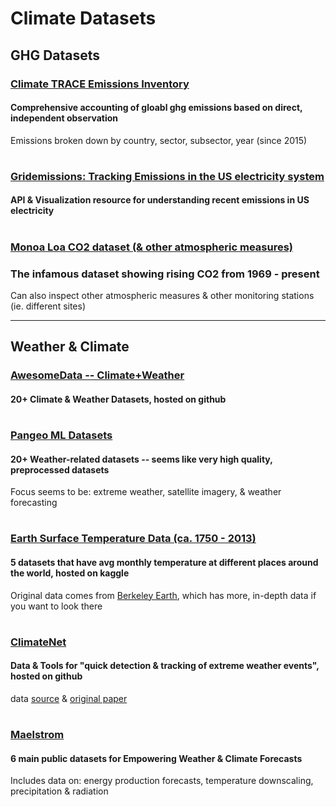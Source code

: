 # Climate Datasets

## GHG Datasets
### [Climate TRACE Emissions Inventory](https://www.climatetrace.org/inventory)
#### Comprehensive accounting of gloabl ghg emissions based on direct, independent observation
Emissions broken down by country, sector, subsector, year (since 2015)
#

### [Gridemissions: Tracking Emissions in the US electricity system](https://github.com/jdechalendar/gridemissions/)
#### API & Visualization resource for understanding recent emissions in US electricity

#
### [Monoa Loa CO2 dataset (& other atmospheric measures)](https://gml.noaa.gov/dv/data/index.php?site=MLO)
### The infamous dataset showing rising CO2 from 1969 - present
Can also inspect other atmospheric measures & other monitoring stations (ie. different sites)

---
## Weather & Climate

### [AwesomeData -- Climate+Weather](https://github.com/awesomedata/awesome-public-datasets#climate-weather)
#### 20+ Climate & Weather Datasets, hosted on github

#
### [Pangeo ML Datasets](http://mldata.pangeo.io/preprocessed_datasets.html)
#### 20+ Weather-related datasets -- seems like very high quality, preprocessed datasets
Focus seems to be: extreme weather, satellite imagery, & weather forecasting

#
### [Earth Surface Temperature Data (ca. 1750 - 2013)](https://www.kaggle.com/datasets/berkeleyearth/climate-change-earth-surface-temperature-data)
#### 5 datasets that have avg monthly temperature at different places around the world, hosted on kaggle
Original data comes from [Berkeley Earth](http://berkeleyearth.org/), which has more, in-depth data if you want to look there

#
### [ClimateNet](https://github.com/andregraubner/ClimateNet)
#### Data & Tools for "quick detection & tracking of extreme weather events", hosted on github
data [source](https://portal.nersc.gov/project/ClimateNet/) & [original paper](https://portal.nersc.gov/project/ClimateNet/)

#
### [Maelstrom](https://www.maelstrom-eurohpc.eu/products-ml-apps.php#dataset-for-energy-production-forecast)
#### 6 main public datasets for Empowering Weather & Climate Forecasts 
Includes data on: energy production forecasts, temperature downscaling, precipitation & radiation

